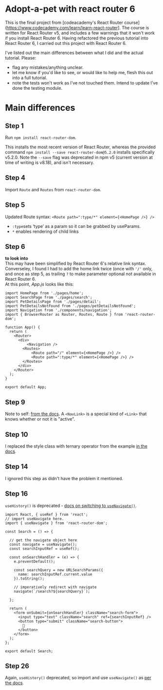 # Adopt-a-pet with react router 6

This is the final project from [codeacademy's React Router course](https://www.codecademy.com/learn/learn-react-router]. The course is written for React Router v5, and includes a few warnings that it won't work if you install React Router 6. Having refactored the previous tutorial into React Router 6, I carried out this project with React Router 6.

I've listed out the main differences between what I did and the actual tutorial. Please:

* flag any mistakes/anything unclear.  
* let me know if you'd like to see, or would like to help me, flesh this out into a full tutorial.
* note the tests won't work as I've not touched them. Intend to update I've done the testing module.

# Main differences

## Step 1
Run `npm install react-router-dom`.  

This installs the most recent version of React Router, whereas the provided command 
`npm install --save react-router-dom@5.2.0` installs specifically v5.2.0. Note the `--save` flag was deprecated in npm v5 (current version at time of writing is v8.18), and isn't necessary.

## Step 4
Import `Route` and `Routes` from `react-router-dom`.

## Step 5
Updated Route syntax:  `<Route path=":type/*" element={<HomePage />} />`  

* `:type`sets ‘type’ as a param so it can be grabbed by useParams.  
* `*` enables rendering of child links

## Step 6
**to look into**  
This may have been simplified by React Router 6's relative link syntax. Converseley, I found I had to add the home link twice (once with `'/'` only, and once as step 5, as trailing `?` to make parameter optional not available in React Router 6.  
At this point, *App.js* looks like this:

	import HomePage from './pages/home';
	import SearchPage from './pages/search';
	import PetDetailsPage from './pages/detail';
	import PetDetailsNotFound from './pages/petDetailsNotFound';
	import Navigation from './components/navigation';
	import { BrowserRouter as Router, Routes, Route } from 'react-router-dom';
	
	function App() {
	  return (
	    <Router>
	      <div>
	          <Navigation />
	        <Routes>
	            <Route path="/" element={<HomePage />} />
	            <Route path=":type/*" element={<HomePage />} />
	        </Routes>
	      </div>
	    </Router>
	  );
	}
	
	export default App;

## Step 9
Note to self: [from the docs](https://reactrouter.com/docs/en/v6/components/nav-link). A ``<NavLink>`` is a special kind of ``<Link>`` that knows whether or not it is "active".

## Step 10
I replaced the style class with ternary operator from the example [in the docs](https://reactrouter.com/docs/en/v6/components/nav-link).

## Step 14
I ignored this step as didn't have the problem it mentioned.

## Step 16
`useHistory()` is deprecated - [docs on switching to `useNavigate()`](https://reactrouter.com/docs/en/v6/upgrading/v5#use-usenavigate-instead-of-usehistory).  

	import React, { useRef } from 'react';
	// import useNavigate here.
	import { useNavigate } from 'react-router-dom';
	
	const Search = () => {
	
	  // get the navigate object here
	  const navigate = useNavigate();
	  const searchInputRef = useRef();
	
	  const onSearchHandler = (e) => {
	    e.preventDefault();
	
	    const searchQuery = new URLSearchParams({
	      name: searchInputRef.current.value
	    }).toString();
	
	    // imperatively redirect with navigate
	    navigate(`/search?${searchQuery}`);
	
	  };
	
	  return (
	    <form onSubmit={onSearchHandler} className="search-form">
	      <input type="text" className="search" ref={searchInputRef} />
	      <button type="submit" className="search-button">
	        🔎
	      </button>
	    </form>
	  );
	};
	
	export default Search;
	
## Step 26
Again, `useHistory()` deprecated, so import and use `useNavigate()` as [per the docs](https://reactrouter.com/docs/en/v6/upgrading/v5#use-usenavigate-instead-of-usehistory).




